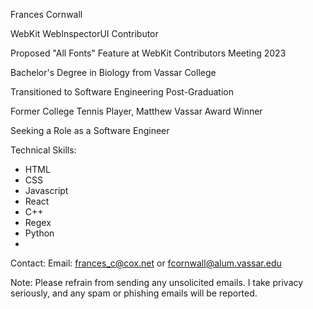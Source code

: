 Frances Cornwall


WebKit WebInspectorUI Contributor

Proposed "All Fonts" Feature at WebKit Contributors Meeting 2023

Bachelor's Degree in Biology from Vassar College

Transitioned to Software Engineering Post-Graduation

Former College Tennis Player, Matthew Vassar Award Winner


Seeking a Role as a Software Engineer


Technical Skills:
- HTML
- CSS
- Javascript
- React
- C++
- Regex
- Python
- 

Contact:
Email: frances_c@cox.net or fcornwall@alum.vassar.edu

Note: Please refrain from sending any unsolicited emails. I take privacy seriously, and any spam or phishing emails will be reported.

<!---
francescorn/francescorn is a ✨ special ✨ repository because its `README.md` (this file) appears on your GitHub profile.
You can click the Preview link to take a look at your changes.
--->
